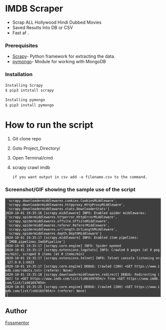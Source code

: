 
# IMDB Scraper 
  - Scrap ALL Hollywood Hindi Dubbed Movies
  - Saved Results Into DB or CSV
  - Fast af
.

### Prerequisites

* [Scrapy](https://scrapy.org/)-   Python framework for extracting the data.
*  [pymongo](https://pymongo.readthedocs.io/en/stable/#)-  Module for working with MongoDB

### Installation


```sh
Installing Scrapy
$ pip3 intstall scrapy
```





```sh
Installing pymongo
$ pip3 install pymongo
```




# How to run the script
 1.  Git clone repo
 2. Goto Project_Directory/
 3. Open Terminal/cmd
 4. scrapy crawl imdb
		
		if you want output in csv add -o filename.csv to the command.


### Screenshot/GIF showing the sample use of the script
![scrapy cmd](imdb.gif)

## Author
[Fossmentor](https://github.com/fossmentorOfficial)
